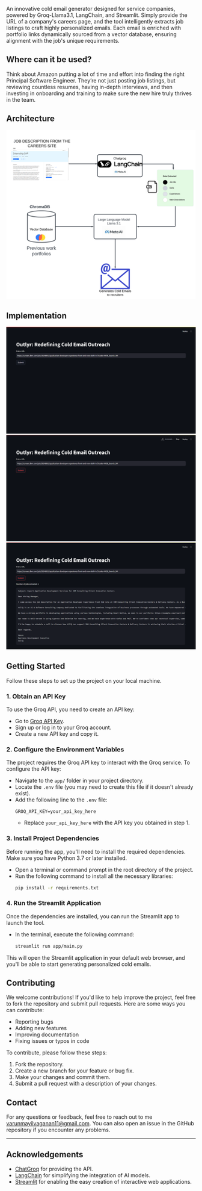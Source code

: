 An innovative cold email generator designed for service companies, powered by Groq-Llama3.1, LangChain, and Streamlit. Simply provide the URL of a company's careers page, and the tool intelligently extracts job listings to craft highly personalized emails. Each email is enriched with portfolio links dynamically sourced from a vector database, ensuring alignment with the job's unique requirements.


## Where can it be used?
Think about Amazon putting a lot of time and effort into finding the right Principal Software Engineer. They’re not just posting job listings, but reviewing countless resumes, having in-depth interviews, and then investing in onboarding and training to make sure the new hire truly thrives in the team.

## Architecture
![Flow Architecture](FlowChart.png)

## Implementation
![Demo1](images/img1.png)
![Demo2](images/img2.png)
![Demo3](images/img3.png)
## Getting Started

Follow these steps to set up the project on your local machine.

### 1. Obtain an API Key

To use the Groq API, you need to create an API key:

- Go to [Groq API Key](https://console.groq.com/keys).
- Sign up or log in to your Groq account.
- Create a new API key and copy it.

### 2. Configure the Environment Variables

The project requires the Groq API key to interact with the Groq service. To configure the API key:

- Navigate to the `app/` folder in your project directory.
- Locate the `.env` file (you may need to create this file if it doesn't already exist).
- Add the following line to the `.env` file:
  ```text
  GROQ_API_KEY=your_api_key_here
  ```
  - Replace `your_api_key_here` with the API key you obtained in step 1.

### 3. Install Project Dependencies

Before running the app, you'll need to install the required dependencies. Make sure you have Python 3.7 or later installed.

- Open a terminal or command prompt in the root directory of the project.
- Run the following command to install all the necessary libraries:
  ```bash
  pip install -r requirements.txt
  ```

### 4. Run the Streamlit Application

Once the dependencies are installed, you can run the Streamlit app to launch the tool.

- In the terminal, execute the following command:
  ```bash
  streamlit run app/main.py
  ```
  
This will open the Streamlit application in your default web browser, and you'll be able to start generating personalized cold emails.

## Contributing

We welcome contributions! If you'd like to help improve the project, feel free to fork the repository and submit pull requests. Here are some ways you can contribute:

- Reporting bugs
- Adding new features
- Improving documentation
- Fixing issues or typos in code

To contribute, please follow these steps:
1. Fork the repository.
2. Create a new branch for your feature or bug fix.
3. Make your changes and commit them.
4. Submit a pull request with a description of your changes.

## Contact

For any questions or feedback, feel free to reach out to me [varunmayilvaganan11@gmail.com](mailto:varunmayilvaganan11@gmail.com). You can also open an issue in the GitHub repository if you encounter any problems.

---

## Acknowledgements

- [ChatGroq](https://python.langchain.com/docs/integrations/chat/groq/) for providing the API.
- [LangChain](https://www.langchain.com/) for simplifying the integration of AI models.
- [Streamlit](https://streamlit.io/) for enabling the easy creation of interactive web applications.
